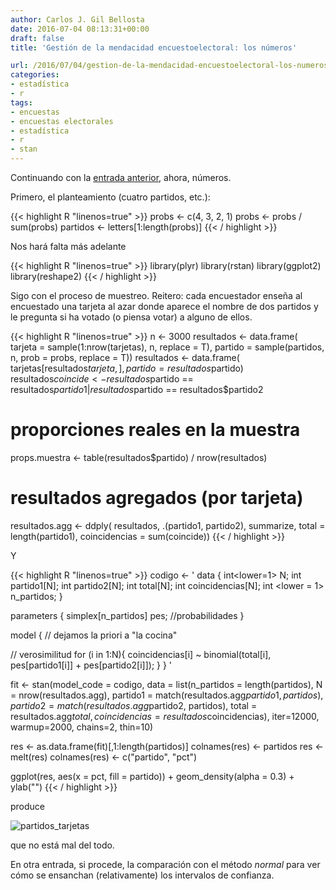 ```yaml
---
author: Carlos J. Gil Bellosta
date: 2016-07-04 08:13:31+00:00
draft: false
title: 'Gestión de la mendacidad encuestoelectoral: los números'

url: /2016/07/04/gestion-de-la-mendacidad-encuestoelectoral-los-numeros/
categories:
- estadística
- r
tags:
- encuestas
- encuestas electorales
- estadística
- r
- stan
---
```


Continuando con la [entrada anterior](https://www.datanalytics.com/2016/06/30/gestion-de-la-mendacidad-encuestoelectoral/), ahora, números.

Primero, el planteamiento (cuatro partidos, etc.):

{{< highlight R "linenos=true" >}}
probs <- c(4, 3, 2, 1)
probs <- probs / sum(probs)
partidos <- letters[1:length(probs)]
{{< / highlight >}}

Nos hará falta más adelante

{{< highlight R "linenos=true" >}}
library(plyr)
library(rstan)
library(ggplot2)
library(reshape2)
{{< / highlight >}}

Sigo con el proceso de muestreo. Reitero: cada encuestador enseña al encuestado una tarjeta al azar donde aparece el nombre de dos partidos y le pregunta si ha votado (o piensa votar) a alguno de ellos.

{{< highlight R "linenos=true" >}}
n <- 3000
resultados <- data.frame(
  tarjeta = sample(1:nrow(tarjetas), n, replace = T),
  partido = sample(partidos, n, prob = probs, replace = T))
resultados <- data.frame(
  tarjetas[resultados$tarjeta,],
  partido = resultados$partido)
resultados$coincide <- resultados$partido == resultados$partido1 |
  resultados$partido == resultados$partido2

# proporciones reales en la muestra
props.muestra <- table(resultados$partido) / nrow(resultados)

# resultados agregados (por tarjeta)
resultados.agg <- ddply(
    resultados, .(partido1, partido2),
    summarize,
    total = length(partido1),
    coincidencias = sum(coincide))
{{< / highlight >}}

Y

{{< highlight R "linenos=true" >}}
codigo <- '
data {
  int<lower=1> N;
  int partido1[N];
  int partido2[N];
  int total[N];
  int coincidencias[N];
  int <lower = 1> n_partidos;
}

parameters {
  simplex[n_partidos] pes; //probabilidades
}

model {
  // dejamos la priori a "la cocina"

  // verosimilitud
  for (i in 1:N){
    coincidencias[i] ~ binomial(total[i],
      pes[partido1[i]] + pes[partido2[i]]);
  }
}
'

fit <- stan(model_code = codigo,
    data = list(n_partidos = length(partidos),
      N = nrow(resultados.agg),
      partido1 = match(resultados.agg$partido1, partidos),
      partido2 = match(resultados.agg$partido2, partidos),
      total = resultados.agg$total,
      coincidencias = resultados$coincidencias),
    iter=12000, warmup=2000,
    chains=2, thin=10)

res <- as.data.frame(fit)[,1:length(partidos)]
colnames(res) <- partidos
res <- melt(res)
colnames(res) <- c("partido", "pct")

ggplot(res, aes(x = pct, fill = partido)) +
  geom_density(alpha = 0.3) + ylab("")
{{< / highlight >}}

produce

![partidos_tarjetas](/wp-uploads/2016/07/partidos_tarjetas.png)

que no está mal del todo.

En otra entrada, si procede, la comparación con el método _normal_ para ver cómo se ensanchan (relativamente) los intervalos de confianza.

